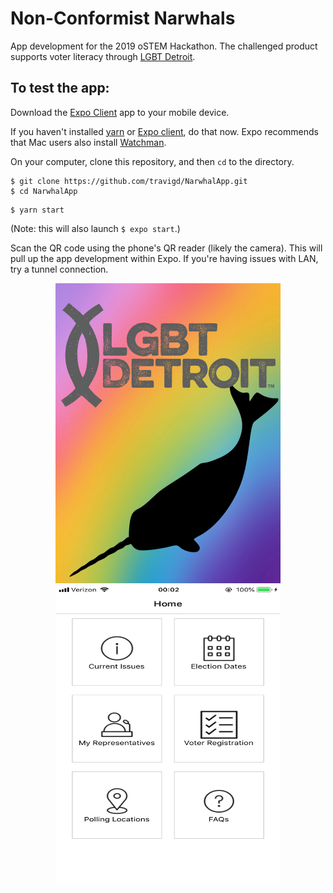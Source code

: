 # Non-Conformist Narwhals

App development for the 2019 oSTEM Hackathon.
The challenged product supports voter literacy through [LGBT Detroit](https://www.lgbtdetroit.org/).

## To test the app:
Download the [Expo Client](https://expo.io/) app to your mobile device.

If you haven't installed [yarn](https://yarnpkg.com/lang/en/docs/install/) or
[Expo client](https://docs.expo.io/versions/v35.0.0/get-started/installation/),
do that now. Expo recommends that Mac users also install
[Watchman](https://facebook.github.io/watchman/docs/install.html).

On your computer, clone this repository, and then `cd` to the directory.
```
$ git clone https://github.com/travigd/NarwhalApp.git
$ cd NarwhalApp
```

```
$ yarn start
```
(Note: this will also launch `$ expo start`.)

Scan the QR code using the phone's QR reader (likely the camera).
This will pull up the app development within Expo. If you're having issues with
LAN, try a tunnel connection.

<p align="center">
  <img src="./images/LGBT_DETROIT_narwalls_960_720.png" width="360" height="480">
  <img src="./images/landing_page.png" width="360" height="480">
</p>
